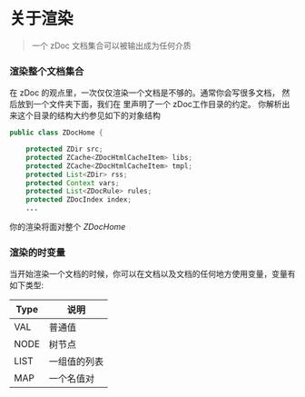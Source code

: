 关于渲染
====
> 一个 zDoc 文档集合可以被输出成为任何介质

### 渲染整个文档集合

在 zDoc 的观点里，一次仅仅渲染一个文档是不够的。通常你会写很多文档，
然后放到一个文件夹下面，我们在 [](pages.md) 里声明了一个 zDoc工作目录的约定。
你解析出来这个目录的结构大约参见如下的对象结构

```java
public class ZDocHome {

    protected ZDir src;
    protected ZCache<ZDocHtmlCacheItem> libs;
    protected ZCache<ZDocHtmlCacheItem> tmpl;
    protected List<ZDir> rss;
    protected Context vars;
    protected List<ZDocRule> rules;
    protected ZDocIndex index;
    ...
```
你的渲染将面对整个 *ZDocHome*

### 渲染的时变量

当开始渲染一个文档的时候，你可以在文档以及文档的任何地方使用变量，变量有如下类型:

 Type | 说明
------|----------
VAL   | 普通值
NODE  | 树节点
LIST  | 一组值的列表
MAP   | 一个名值对





















